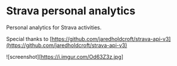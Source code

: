 # Strava personal analytics

Personal analytics for Strava activities.

Special thanks to [https://github.com/jaredholdcroft/strava-api-v3](https://github.com/jaredholdcroft/strava-api-v3)

![screenshot][https://i.imgur.com/Od63Z3z.jpg]
